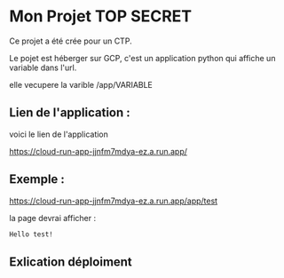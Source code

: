 # Mon Projet TOP SECRET 

Ce projet a été crée pour un CTP.


Le pojet est héberger sur GCP, c'est un application python qui affiche un variable dans l'url.

elle vecupere la varible /app/VARIABLE


## Lien de l'application :

voici le lien de l'application 

https://cloud-run-app-jjnfm7mdya-ez.a.run.app/

## Exemple :

https://cloud-run-app-jjnfm7mdya-ez.a.run.app/app/test

la page devrai afficher  :

```txt
Hello test!
```



## Exlication déploiment